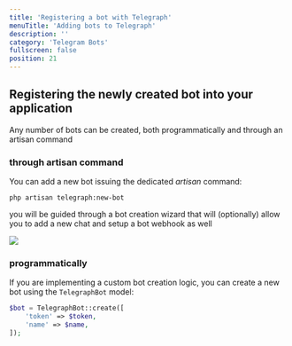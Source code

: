 ```yaml
---
title: 'Registering a bot with Telegraph'
menuTitle: 'Adding bots to Telegraph'
description: ''
category: 'Telegram Bots'
fullscreen: false 
position: 21
---
```


## Registering the newly created bot into your application

Any number of bots can be created, both programmatically and through an artisan command

### through artisan command

You can add a new bot issuing the dedicated _artisan_ command:

```shell
php artisan telegraph:new-bot
```
you will be guided through a bot creation wizard that will (optionally) allow you to add a new chat and setup a bot webhook as well

<img src="screenshots/artisan-new-bot.jpg" />

### programmatically

If you are implementing a custom bot creation logic, you can create a new bot using the `TelegraphBot` model:

```php
$bot = TelegraphBot::create([
    'token' => $token,
    'name' => $name,
]);
```
